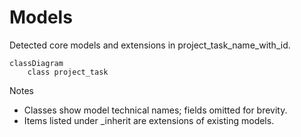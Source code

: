 # Models

Detected core models and extensions in project_task_name_with_id.

```mermaid
classDiagram
    class project_task
```

Notes
- Classes show model technical names; fields omitted for brevity.
- Items listed under _inherit are extensions of existing models.
